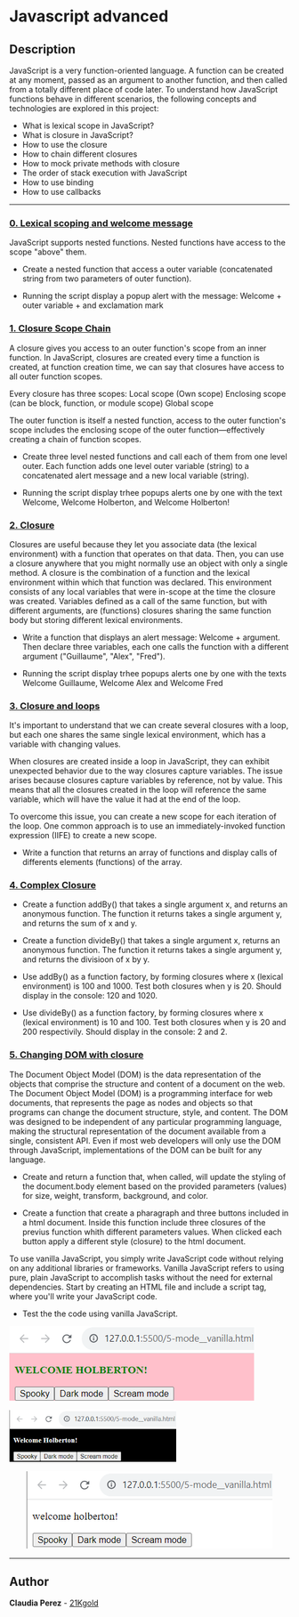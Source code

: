 # Javascript advanced

## Description

JavaScript is a very function-oriented language. A function can be created at any moment, passed as an argument to another function, and then called from a totally different place of code later. To understand how JavaScript functions behave in different scenarios, the following concepts and technologies are explored in this project:
* What is lexical scope in JavaScript?
* What is closure in JavaScript?
* How to use the closure
* How to chain different closures
* How to mock private methods with closure
* The order of stack execution with JavaScript
* How to use binding
* How to use callbacks

---

### [0. Lexical scoping and welcome message](./0-welcome.js)

JavaScript supports nested functions. Nested functions have access to the scope "above" them.

* Create a nested function that access a outer variable (concatenated string from two parameters of outer function). 

* Running the script display a popup alert with the message:
Welcome + outer variable + and exclamation mark

### [1. Closure Scope Chain](./1-nested_functions.js)

A closure gives you access to an outer function's scope from an inner function. In JavaScript, closures are created every time a function is created, at function creation time, we can say that closures have access to all outer function scopes.

Every closure has three scopes:
Local scope (Own scope)
Enclosing scope (can be block, function, or module scope)
Global scope

The outer function is itself a nested function, access to the outer function's scope includes the enclosing scope of the outer function—effectively creating a chain of function scopes.

* Create three level nested functions and call each of them from one level outer. Each function adds one level outer variable (string) to a concatenated alert message and a new local variable (string).

* Running the script display trhee popups alerts one by one with the text Welcome, Welcome Holberton, and Welcome Holberton!

### [2. Closure](./2-function_me.js)

Closures are useful because they let you associate data (the lexical environment) with a function that operates on that data. Then, you can use a closure anywhere that you might normally use an object with only a single method. A closure is the combination of a function and the lexical environment within which that function was declared. This environment consists of any local variables that were in-scope at the time the closure was created.  Variables defined as a call of the same function, but with different arguments, are (functions) closures sharing the same function body but storing different lexical environments.

* Write a function that displays an alert message: Welcome + argument. Then declare three variables, each one calls the function with a different argument ("Guillaume", "Alex", "Fred").

* Running the script display trhee popups alerts one by one with the texts Welcome Guillaume, Welcome Alex and Welcome Fred

### [3. Closure and loops](./3-classrooms.js)

It's important to understand that we can create several closures with a loop, but each one shares the same single lexical environment, which has a variable with changing values. 

When closures are created inside a loop in JavaScript, they can exhibit unexpected behavior due to the way closures capture variables. The issue arises because closures capture variables by reference, not by value. This means that all the closures created in the loop will reference the same variable, which will have the value it had at the end of the loop.

To overcome this issue, you can create a new scope for each iteration of the loop. One common approach is to use an immediately-invoked function expression (IIFE) to create a new scope.


* Write a function that returns an array of functions and display calls of differents elements (functions) of the array.

### [4. Complex Closure](./4-math.js)

* Create a function addBy() that takes a single argument x, and returns an anonymous function. The function it returns takes a single argument y, and returns the sum of x and y.

* Create a function divideBy() that takes a single argument x, returns an anonymous function. The function it returns takes a single argument y, and returns the divisioon of x by y.

* Use addBy() as a function factory, by forming closures where x (lexical environment) is 100 and 1000. Test both closures when y is 20. Should display in the console: 120 and 1020.

* Use divideBy() as a function factory, by forming closures where x (lexical environment) is 10 and 100. Test both closures when y is 20 and 200 respectivily. Should display in the console: 2 and 2.

### [5. Changing DOM with closure](./5-mode.js)

The Document Object Model (DOM) is the data representation of the objects that comprise the structure and content of a document on the web. The Document Object Model (DOM) is a programming interface for web documents, that represents the page as nodes and objects so that programs can change the document structure, style, and content. The DOM was designed to be independent of any particular programming language, making the structural representation of the document available from a single, consistent API. Even if most web developers will only use the DOM through JavaScript, implementations of the DOM can be built for any language.

* Create and return a function that, when called, will update the styling of the document.body element based on the provided parameters (values) for size, weight, transform, background, and color.

* Create a function that create a pharagraph and three buttons included in a html document. Inside this function include three closures of the previus function whith different parameters values. When clicked each button apply a different style (closure) to the html document.

To use vanilla JavaScript, you simply write JavaScript code without relying on any additional libraries or frameworks. Vanilla JavaScript refers to using pure, plain JavaScript to accomplish tasks without the need for external dependencies. Start by creating an HTML file and include a script tag, where you'll write your JavaScript code.

* Test the the code using vanilla JavaScript.

![Spooky mode](./images/spooky.png)

<img
  src="./images/dark.png"
  alt="Dark mode"
  style="display: inline-block; margin: 0 auto; max-width: 300px">

<p align="center">
  <img src="./images/scream.png" alt="Scream mode"/>
</p>


---

## Author

**Claudia Perez** - [21Kgold](https://github.com/21Kgold)
